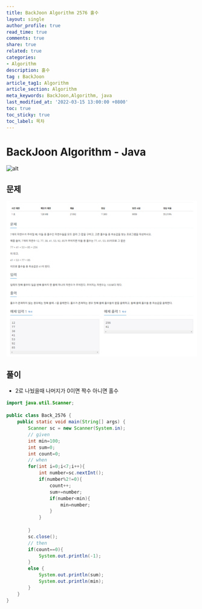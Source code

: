 ```yaml
---
title: BackJoon Algorithm 2576 홀수
layout: single
author_profile: true
read_time: true
comments: true
share: true
related: true
categories:
- Algorithm
description: 홀수
tag : BackJoon
article_tag1: Algorithm
article_section: Algorithm
meta_keywords: BackJoon,Algorithm, java
last_modified_at: '2022-03-15 13:00:00 +0800'
toc: true
toc_sticky: true
toc_label: 목차
---
```


BackJoon Algorithm - Java
====================

![alt](https://d2gd6pc034wcta.cloudfront.net/images/logo@2x.png)

## 문제

![alt](/assets/images/post/Algorithm/2576.png)



## 풀이

* 2로 나눴을때 나머지가 0이면 짝수 아니면 홀수

```java
import java.util.Scanner;

public class Back_2576 {
    public static void main(String[] args) {
        Scanner sc = new Scanner(System.in);
        // given
        int min=100;
        int sum=0;
        int count=0;
        // when
        for(int i=0;i<7;i++){
            int number=sc.nextInt();
            if(number%2!=0){
                count++;
                sum+=number;
                if(number<min){
                    min=number;
                }
            }

        }
        sc.close();
        // then
        if(count==0){
            System.out.println(-1);
        }
        else {
            System.out.println(sum);
            System.out.println(min);
        }
    }
}
```


